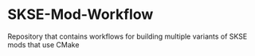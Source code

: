 # SKSE-Mod-Workflow
Repository that contains workflows for building multiple variants of SKSE mods that use CMake
